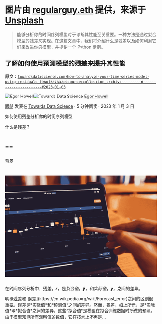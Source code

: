 # 图片由 [regularguy.eth](https://unsplash.com/@moneyphotos?utm_source=medium&utm_medium=referral) 提供，来源于 [Unsplash](https://unsplash.com/?utm_source=medium&utm_medium=referral)

> 能够分析你的时间序列模型对于诊断其性能至关重要。一种方法是通过拟合模型的残差来实现。在这篇文章中，我们将介绍什么是残差以及如何利用它们来改进你的模型，并提供一个 Python 示例。

## 了解如何使用预测模型的残差来提升其性能

原文：[`towardsdatascience.com/how-to-analyse-your-time-series-model-using-residuals-f980f597332e?source=collection_archive---------6-----------------------#2023-01-03`](https://towardsdatascience.com/how-to-analyse-your-time-series-model-using-residuals-f980f597332e?source=collection_archive---------6-----------------------#2023-01-03)

[](https://medium.com/@egorhowell?source=post_page-----f980f597332e--------------------------------)![Egor Howell](https://medium.com/@egorhowell?source=post_page-----f980f597332e--------------------------------)[](https://towardsdatascience.com/?source=post_page-----f980f597332e--------------------------------)![Towards Data Science](https://towardsdatascience.com/?source=post_page-----f980f597332e--------------------------------) [Egor Howell](https://medium.com/@egorhowell?source=post_page-----f980f597332e--------------------------------)

[跟随](https://medium.com/m/signin?actionUrl=https%3A%2F%2Fmedium.com%2F_%2Fsubscribe%2Fuser%2F1cac491223b2&operation=register&redirect=https%3A%2F%2Ftowardsdatascience.com%2Fhow-to-analyse-your-time-series-model-using-residuals-f980f597332e&user=Egor+Howell&userId=1cac491223b2&source=post_page-1cac491223b2----f980f597332e---------------------post_header-----------) 发表在 [Towards Data Science](https://towardsdatascience.com/?source=post_page-----f980f597332e--------------------------------) · 5 分钟阅读 · 2023 年 1 月 3 日

如何使用残差分析你的时间序列模型

[](https://medium.com/m/signin?actionUrl=https%3A%2F%2Fmedium.com%2F_%2Fvote%2Ftowards-data-science%2Ff980f597332e&operation=register&redirect=https%3A%2F%2Ftowardsdatascience.com%2Fhow-to-analyse-your-time-series-model-using-residuals-f980f597332e&user=Egor+Howell&userId=1cac491223b2&source=-----f980f597332e---------------------clap_footer-----------)

什么是残差？

# --

背景

# [](https://medium.com/m/signin?actionUrl=https%3A%2F%2Fmedium.com%2F_%2Fbookmark%2Fp%2Ff980f597332e&operation=register&redirect=https%3A%2F%2Ftowardsdatascience.com%2Fhow-to-analyse-your-time-series-model-using-residuals-f980f597332e&source=-----f980f597332e---------------------bookmark_footer-----------)![](img/1b43c40b3df3d4128f518ab3b0f3669f.png)

在时间序列分析中，残差，***r***，是*拟合值*，***ŷ***，和*实际值*，***y***，之间的差异。

明确[残差](https://en.wikipedia.org/wiki/Residual_(numerical_analysis))和[误差](https://en.wikipedia.org/wiki/Forecast_error)之间的区别很重要。误差是*实际值*和*预测值*之间的差异。然而，残差，如上所示，是*实际值*与*拟合值*之间的差异。这些*拟合值*是模型在拟合训练数据时所做的预测。由于模型知道所有观察值的数值，它在技术上不再是…
